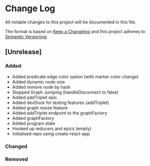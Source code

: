 # Change Log

All notable changes to this project will be documented in this file.

The format is based on [Keep a Changelog](http://keepachangelog.com/)
and this project adheres to [Semantic Versioning](http://semver.org/).

## [Unrelease]

### Added

 - Added predicate edge color option (with marker color change)
 - Added dynamic node size
 - Added remove node by hash
 - Stopped Graph Jumping (handleDisconnect to false)
 - Added addTriplet epic
 - Added devDock for testing features (addTriplet)
 - Added graph resize feature
 - Added addTriplet endpoint to the graphFactory
 - Added graphFactory
 - Added program state
 - Hooked up reducers and epics (empty)
 - Initialised repo using create-react-app

### Changed

### Removed